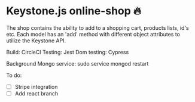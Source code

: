# Keystone.js online-shop 🔥

The shop contains the ability to add to a shopping cart, products lists, id's etc. 
Each model has an 'add' method with different object attributes to utilize the Keystone API.

Build: CircleCI
Testing: Jest
Dom testing: Cypress


Background Mongo service: sudo service mongod restart

To do:

- [ ] Stripe integration
- [ ] Add react branch